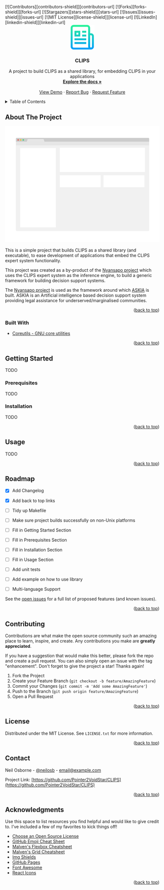 <!-- 
*** This readme file is based off the fantastic work done by @othneildrew (Best-README-Template). 
You can check it out here: https://github.com/othneildrew/Best-README-Template
***
-->

<div id="top"></div>
<!-- PROJECT SHIELDS -->
<!--
*** I'm using markdown "reference style" links for readability.
*** Reference links are enclosed in brackets [ ] instead of parentheses ( ).
*** See the bottom of this document for the declaration of the reference variables
*** for contributors-url, forks-url, etc. This is an optional, concise syntax you may use.
*** https://www.markdownguide.org/basic-syntax/#reference-style-links
-->
[![Contributors][contributors-shield]][contributors-url]
[![Forks][forks-shield]][forks-url]
[![Stargazers][stars-shield]][stars-url]
[![Issues][issues-shield]][issues-url]
[![MIT License][license-shield]][license-url]
[![LinkedIn][linkedin-shield]][linkedin-url]



<!-- PROJECT LOGO -->
<br />
<div align="center">
  <a href="https://github.com/Pointer2VoidStar/CLIPS">
    <img src="images/logo.png" alt="Logo" width="80" height="80">
  </a>

  <h3 align="center">CLIPS</h3>

  <p align="center">
    A project to build CLIPS as a shared library, for embedding CLIPS in your applications
    <br />
    <a href="https://github.com/Pointer2VoidStar/CLIPS"><strong>Explore the docs »</strong></a>
    <br />
    <br />
    <a href="https://github.com/Pointer2VoidStar/CLIPS">View Demo</a>
    ·
    <a href="https://github.com/Pointer2VoidStar/CLIPS/issues">Report Bug</a>
    ·
    <a href="https://github.com/Pointer2VoidStar/CLIPS/issues">Request Feature</a>
  </p>
</div>



<!-- TABLE OF CONTENTS -->
<details>
  <summary>Table of Contents</summary>
  <ol>
    <li>
      <a href="#about-the-project">About The Project</a>
      <ul>
        <li><a href="#built-with">Built With</a></li>
      </ul>
    </li>
    <li>
      <a href="#getting-started">Getting Started</a>
      <ul>
        <li><a href="#prerequisites">Prerequisites</a></li>
        <li><a href="#installation">Installation</a></li>
      </ul>
    </li>
    <li><a href="#usage">Usage</a></li>
    <li><a href="#roadmap">Roadmap</a></li>
    <li><a href="#contributing">Contributing</a></li>
    <li><a href="#license">License</a></li>
    <li><a href="#contact">Contact</a></li>
    <li><a href="#acknowledgments">Acknowledgments</a></li>
  </ol>
</details>



<!-- ABOUT THE PROJECT -->
## About The Project

[![Product Name Screen Shot][product-screenshot]](https://example.com)

This is a simple project that builds CLIPS as a shared library (and executable), to ease development of applications that embed the CLIPS expert system functionality.

This project was created as a by-product of the [Nyansapo project](https://github.com/TheAMCOFoundation/nyansapo) which uses the CLIPS expert system as the inference engine, to build a generic framework for building decision support systems.

The [Nyansapo project](https://github.com/TheAMCOFoundation/nyansapo) is used as the framework around which [ASKIA](https://github.com/TheAMCOFoundation/askia) is built. ASKIA is an Artificial intelligence based decision support system providing legal assistance for underserved/marginalised communities.


<p align="right">(<a href="#top">back to top</a>)</p>



### Built With


* [Coreutils - GNU core utilities](https://www.gnu.org/software/coreutils/)

<p align="right">(<a href="#top">back to top</a>)</p>



<!-- GETTING STARTED -->
## Getting Started
TODO

### Prerequisites
TODO

### Installation
TODO

<p align="right">(<a href="#top">back to top</a>)</p>



<!-- USAGE EXAMPLES -->
## Usage
TODO

<p align="right">(<a href="#top">back to top</a>)</p>



<!-- ROADMAP -->
## Roadmap

- [x] Add Changelog
- [x] Add back to top links
- [ ] Tidy up Makefile
- [ ] Make sure project builds successfully on non-Unix platforms
- [ ] Fill in Getting Started Section
- [ ] Fill in Prerequisites Section
- [ ] Fill in Installation Section
- [ ] Fill in Usage Section
- [ ] Add unit tests
- [ ] Add example on how to use library
- [ ] Multi-language Support


See the [open issues](https://github.com/Pointer2VoidStar/CLIPS/issues) for a full list of proposed features (and known issues).

<p align="right">(<a href="#top">back to top</a>)</p>



<!-- CONTRIBUTING -->
## Contributing

Contributions are what make the open source community such an amazing place to learn, inspire, and create. Any contributions you make are **greatly appreciated**.

If you have a suggestion that would make this better, please fork the repo and create a pull request. You can also simply open an issue with the tag "enhancement".
Don't forget to give the project a star! Thanks again!

1. Fork the Project
2. Create your Feature Branch (`git checkout -b feature/AmazingFeature`)
3. Commit your Changes (`git commit -m 'Add some AmazingFeature'`)
4. Push to the Branch (`git push origin feature/AmazingFeature`)
5. Open a Pull Request

<p align="right">(<a href="#top">back to top</a>)</p>



<!-- LICENSE -->
## License

Distributed under the MIT License. See `LICENSE.txt` for more information.

<p align="right">(<a href="#top">back to top</a>)</p>



<!-- CONTACT -->
## Contact

Neil Osborne - [@neilosb](https://twitter.com/neilosb) - email@example.com

Project Link: [https://github.com/Pointer2VoidStar/CLIPS](https://github.com/Pointer2VoidStar/CLIPS)

<p align="right">(<a href="#top">back to top</a>)</p>



<!-- ACKNOWLEDGMENTS -->
## Acknowledgments

Use this space to list resources you find helpful and would like to give credit to. I've included a few of my favorites to kick things off!

* [Choose an Open Source License](https://choosealicense.com)
* [GitHub Emoji Cheat Sheet](https://www.webpagefx.com/tools/emoji-cheat-sheet)
* [Malven's Flexbox Cheatsheet](https://flexbox.malven.co/)
* [Malven's Grid Cheatsheet](https://grid.malven.co/)
* [Img Shields](https://shields.io)
* [GitHub Pages](https://pages.github.com)
* [Font Awesome](https://fontawesome.com)
* [React Icons](https://react-icons.github.io/react-icons/search)

<p align="right">(<a href="#top">back to top</a>)</p>



<!-- MARKDOWN LINKS & IMAGES -->
<!-- https://www.markdownguide.org/basic-syntax/#reference-style-links -->
[contributors-shield]: https://img.shields.io/github/contributors/othneildrew/Best-README-Template.svg?style=for-the-badge
[contributors-url]: https://github.com/Pointer2VoidStar/CLIPS/graphs/contributors
[forks-shield]: https://img.shields.io/github/forks/othneildrew/Best-README-Template.svg?style=for-the-badge
[forks-url]: https://github.com/Pointer2VoidStar/CLIPS/network/members
[stars-shield]: https://img.shields.io/github/stars/othneildrew/Best-README-Template.svg?style=for-the-badge
[stars-url]: https://github.com/Pointer2VoidStar/CLIPS/stargazers
[issues-shield]: https://img.shields.io/github/issues/othneildrew/Best-README-Template.svg?style=for-the-badge
[issues-url]: https://github.com/Pointer2VoidStar/CLIPS/issues
[license-shield]: https://img.shields.io/github/license/othneildrew/Best-README-Template.svg?style=for-the-badge
[license-url]: https://github.com/Pointer2VoidStar/CLIPS/blob/master/LICENSE.txt
[linkedin-shield]: https://img.shields.io/badge/-LinkedIn-black.svg?style=for-the-badge&logo=linkedin&colorB=555
[linkedin-url]: https://www.linkedin.com/in/neil-osborne-58a61024
[product-screenshot]: images/screenshot.png

